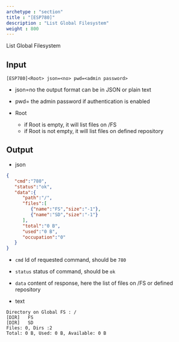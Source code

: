 ```yaml
---
archetype : "section"
title : "[ESP780]"
description : "List Global Filesystem"
weight : 800
---
```

List Global Filesystem

## Input
`[ESP780]<Root> json=<no> pwd=<admin password>`

* json=no
the output format can be in JSON or plain text

* pwd=<admin password>
the admin password if authentication is enabled

* Root
  * if Root is empty, it will list files on /FS
  * if Root is not empty, it will list files on defined repository


## Output

* json

```json
{
   "cmd":"780",
   "status":"ok",
   "data":{
      "path":"/",
      "files":[
         {"name":"FS","size":"-1"},
         {"name":"SD","size":"-1"}
      ], 
      "total":"0 B",
      "used":"0 B",
      "occupation":"0"
   }
}
```

* `cmd` Id of requested command, should be `780`
* `status` status of command, should be `ok`
* `data` content of response, here the list of files on /FS or defined repository

* text
   
```text
Directory on Global FS : /
[DIR]   FS
[DIR]   SD
Files: 0, Dirs :2
Total: 0 B, Used: 0 B, Available: 0 B
```

